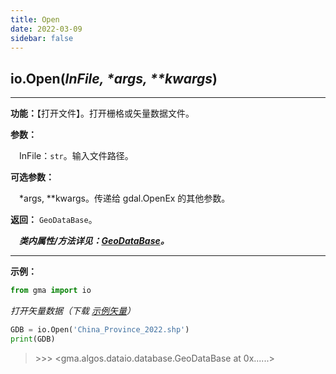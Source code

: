 ```yaml
---
title: Open
date: 2022-03-09
sidebar: false
---
```


## io.**Open**(*InFile, \*args, \*\*kwargs*)

---

**功能：**【打开文件】。打开栅格或矢量数据文件。

**参数：**

&emsp;InFile：`str`。输入文件路径。

**可选参数：**

&emsp;\*args, \*\*kwargs。传递给 gdal.OpenEx 的其他参数。

**返回：** `GeoDataBase`。

***&emsp;类内属性/方法详见：[GeoDataBase](GeoDataBase.html)。***

---

**示例：**

```python
from gma import io
```
*打开矢量数据（下载 [示例矢量](/io/China_Province_2022.7z)）*

```python
GDB = io.Open('China_Province_2022.shp')
print(GDB)
```
> \>>> <gma.algos.dataio.database.GeoDataBase at 0x......>
